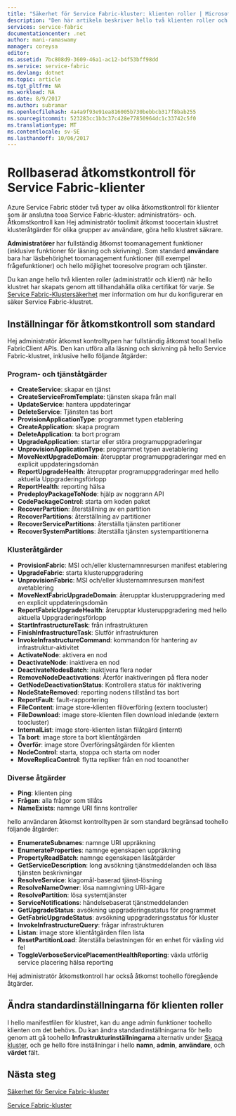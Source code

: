 ```yaml
---
title: "Säkerhet för Service Fabric-kluster: klienten roller | Microsoft Docs"
description: "Den här artikeln beskriver hello två klienten roller och hello behörigheter anges toohello roller."
services: service-fabric
documentationcenter: .net
author: mani-ramaswamy
manager: coreysa
editor: 
ms.assetid: 7bc808d9-3609-46a1-ac12-b4f53bff98dd
ms.service: service-fabric
ms.devlang: dotnet
ms.topic: article
ms.tgt_pltfrm: NA
ms.workload: NA
ms.date: 8/9/2017
ms.author: subramar
ms.openlocfilehash: 4a4a9f93e91ea816005b730bebbcb317f8bab255
ms.sourcegitcommit: 523283cc1b3c37c428e77850964dc1c33742c5f0
ms.translationtype: MT
ms.contentlocale: sv-SE
ms.lasthandoff: 10/06/2017
---
```

# <a name="role-based-access-control-for-service-fabric-clients"></a>Rollbaserad åtkomstkontroll för Service Fabric-klienter
Azure Service Fabric stöder två typer av olika åtkomstkontroll för klienter som är anslutna tooa Service Fabric-kluster: administratörs- och. Åtkomstkontroll kan Hej administratör toolimit åtkomst toocertain klustret klusteråtgärder för olika grupper av användare, göra hello klustret säkrare.  

**Administratörer** har fullständig åtkomst toomanagement funktioner (inklusive funktioner för läsning och skrivning). Som standard **användare** bara har läsbehörighet toomanagement funktioner (till exempel frågefunktioner) och hello möjlighet tooresolve program och tjänster.

Du kan ange hello två klienten roller (administratör och klient) när hello klustret har skapats genom att tillhandahålla olika certifikat för varje. Se [Service Fabric-Klustersäkerhet](service-fabric-cluster-security.md) mer information om hur du konfigurerar en säker Service Fabric-klustret.

## <a name="default-access-control-settings"></a>Inställningar för åtkomstkontroll som standard
Hej administratör åtkomst kontrolltypen har fullständig åtkomst tooall hello FabricClient APIs. Den kan utföra alla läsning och skrivning på hello Service Fabric-klustret, inklusive hello följande åtgärder:

### <a name="application-and-service-operations"></a>Program- och tjänståtgärder
* **CreateService**: skapar en tjänst                             
* **CreateServiceFromTemplate**: tjänsten skapa från mall                             
* **UpdateService**: hantera uppdateringar                             
* **DeleteService**: Tjänsten tas bort                             
* **ProvisionApplicationType**: programmet typen etablering                             
* **CreateApplication**: skapa program                               
* **DeleteApplication**: ta bort program                             
* **UpgradeApplication**: startar eller störa programuppgraderingar                             
* **UnprovisionApplicationType**: programmet typen avetablering                             
* **MoveNextUpgradeDomain**: återupptar programuppgraderingar med en explicit uppdateringsdomän                             
* **ReportUpgradeHealth**: återupptar programuppgraderingar med hello aktuella Uppgraderingsförlopp                             
* **ReportHealth**: reporting hälsa                             
* **PredeployPackageToNode**: hjälp av noggrann API                            
* **CodePackageControl**: starta om koden paket                             
* **RecoverPartition**: återställning av en partition                             
* **RecoverPartitions**: återställning av partitioner                             
* **RecoverServicePartitions**: återställa tjänsten partitioner                             
* **RecoverSystemPartitions**: återställa tjänsten systempartitionerna                             

### <a name="cluster-operations"></a>Klusteråtgärder
* **ProvisionFabric**: MSI och/eller klusternamnresursen manifest etablering                             
* **UpgradeFabric**: starta klusteruppgradering                             
* **UnprovisionFabric**: MSI och/eller klusternamnresursen manifest avetablering                         
* **MoveNextFabricUpgradeDomain**: återupptar klusteruppgradering med en explicit uppdateringsdomän                             
* **ReportFabricUpgradeHealth**: återupptar klusteruppgradering med hello aktuella Uppgraderingsförlopp                             
* **StartInfrastructureTask**: från infrastrukturen                             
* **FinishInfrastructureTask**: Slutför infrastrukturen                             
* **InvokeInfrastructureCommand**: kommandon för hantering av infrastruktur-aktivitet                              
* **ActivateNode**: aktivera en nod                             
* **DeactivateNode**: inaktivera en nod                             
* **DeactivateNodesBatch**: inaktivera flera noder                             
* **RemoveNodeDeactivations**: Återför inaktiveringen på flera noder                             
* **GetNodeDeactivationStatus**: Kontrollera status för inaktivering                             
* **NodeStateRemoved**: reporting nodens tillstånd tas bort                             
* **ReportFault**: fault-rapportering                             
* **FileContent**: image store-klienten filöverföring (extern toocluster)                             
* **FileDownload**: image store-klienten filen download inledande (extern toocluster)                             
* **InternalList**: image store-klienten listan filåtgärd (internt)                             
* **Ta bort**: image store ta bort klientåtgärden                              
* **Överför**: image store Överföringsåtgärden för klienten                             
* **NodeControl**: starta, stoppa och starta om noder                             
* **MoveReplicaControl**: flytta repliker från en nod tooanother                             

### <a name="miscellaneous-operations"></a>Diverse åtgärder
* **Ping**: klienten ping                             
* **Frågan**: alla frågor som tillåts
* **NameExists**: namnge URI finns kontroller                             

hello användaren åtkomst kontrolltypen är som standard begränsad toohello följande åtgärder: 

* **EnumerateSubnames**: namnge URI uppräkning                             
* **EnumerateProperties**: namnge egenskapen uppräkning                             
* **PropertyReadBatch**: namnge egenskapen läsåtgärder                             
* **GetServiceDescription**: long avsökning tjänstmeddelanden och läsa tjänsten beskrivningar                             
* **ResolveService**: klagomål-baserad tjänst-lösning                             
* **ResolveNameOwner**: lösa namngivning URI-ägare                             
* **ResolvePartition**: lösa systemtjänster                             
* **ServiceNotifications**: händelsebaserat tjänstmeddelanden                             
* **GetUpgradeStatus**: avsökning uppgraderingsstatus för programmet                             
* **GetFabricUpgradeStatus**: avsökning uppgraderingsstatus för kluster                             
* **InvokeInfrastructureQuery**: frågar infrastrukturen                             
* **Listan**: image store klientåtgärden filen lista                             
* **ResetPartitionLoad**: återställa belastningen för en enhet för växling vid fel                             
* **ToggleVerboseServicePlacementHealthReporting**: växla utförlig service placering hälsa reporting                             

Hej administratör åtkomstkontroll har också åtkomst toohello föregående åtgärder.

## <a name="changing-default-settings-for-client-roles"></a>Ändra standardinställningarna för klienten roller
I hello manifestfilen för klustret, kan du ange admin funktioner toohello klienten om det behövs. Du kan ändra standardinställningarna för hello genom att gå toohello **Infrastrukturinställningarna** alternativ under [Skapa kluster](service-fabric-cluster-creation-via-portal.md), och ge hello före inställningar i hello **namn**, **admin**, **användare**, och **värdet** fält.

## <a name="next-steps"></a>Nästa steg
[Säkerhet för Service Fabric-kluster](service-fabric-cluster-security.md)

[Service Fabric-kluster](service-fabric-cluster-creation-via-portal.md)


